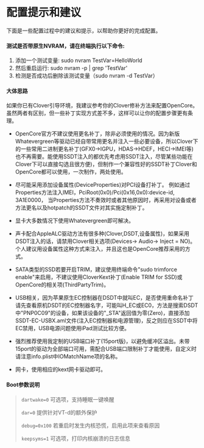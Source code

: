 配置提示和建议
==================

下面是一些配置过程中的建议和提示，以帮助你更好的完成配置。

#### 测试是否带原生NVRAM，请在终端执行以下命令:

1. 添加一个测试变量: sudo nvram TestVar=HelloWorld
2. 然后重启运行: sudo nvram -p | grep 'TestVar'
3. 检测是否成功后删除该测试变量（sudo nvram -d TestVar）

#### 大体思路

如果你已有Clover引导环境，我建议参考你的Clover修补方法来配置OpenCore。
虽然两者有区别，但一些补丁实现方式差不多，这样可以让你的配置步骤更有条理。

- OpenCore官方不建议使用更名补丁，除非必须使用的情况。因为新版Whatevergreen等驱动已经自带常用更名并注入一些必要设备，所以Clover下的一些常用二进制更名补丁(GFX0->IGPU，HDAS->HDEF，HECI->IMEI等)也不再需要。能使用SSDT注入的都优先考虑用SSDT注入，尽管某些功能在Clover下可以直接勾选且很方便)，但制作一个兼容性好的SSDT补丁Clover和OpenCore都可以使用，一次制作，两处使用。

- 尽可能采用添加设备属性(DeviceProperties)对PCI设备打补丁。
  例如通过Properties方法注入IMEI，PciRoot(0x0)/Pci(0x16,0x0):device-id, 3A1E0000， 当Properties方法不奏效时或者其他原因时，再采用对设备或者方法更名以及hotpatch的SSDT文件对其实施定制补丁。

- 显卡大多数情况下使用Whatevergreen即可解决。
- 声卡配合AppleALC驱动方法有很多种(Clover,DSDT,设备属性)，如果采用DSDT注入的话，请禁用Clover相关选项(Devices-> Audio-> Inject = NO)。个人建议用设备属性这种方式来注入，并且这也是OpenCore推荐采用的方式。
- SATA类型的SSD若要开启TRIM，建议使用终端命令"sudo trimforce enable"来启用，不建议使用CloverKext补丁(Enable TRIM for SSD)或OpenCore的相关项(ThirdPartyTrim)。

- USB相关，因为苹果原生EC控制器在DSDT中就叫EC，是否使用重命名补丁请先查看原机DSDT的EC控制器名字，可能叫H_EC或EC0，方法是搜索DSDT中"PNP0C09"的设备，如果该设备的"_STA"返回值为零(Zero)，直接添加SSDT-EC-USBX.aml文件(注入EC控制器和电源管理)，反之则应在SSDT中将EC禁用，USB电源问题使用iPad测试比较方便。

- 强烈推荐使用我定制的USB端口补丁(15port版)，以避免缓冲区溢出。未带15port的驱动为全部端口可用，需配合USB端口限制补丁才能使用，自定义时请注意info.plist中IOMatchName项的名称。

- 网卡，使用相应的kext网卡驱动即可。

#### Boot参数说明

> `dartwake=0` 可选项，支持睡眠一键唤醒
>
> `dar=0` 提供针对VT-d的额外保护
>
> `debug=0x100` 若重启时发生内核恐慌，启用此项来查看原因
>
> `keepsyms=1` 可选项，打印内核崩溃的日志信息